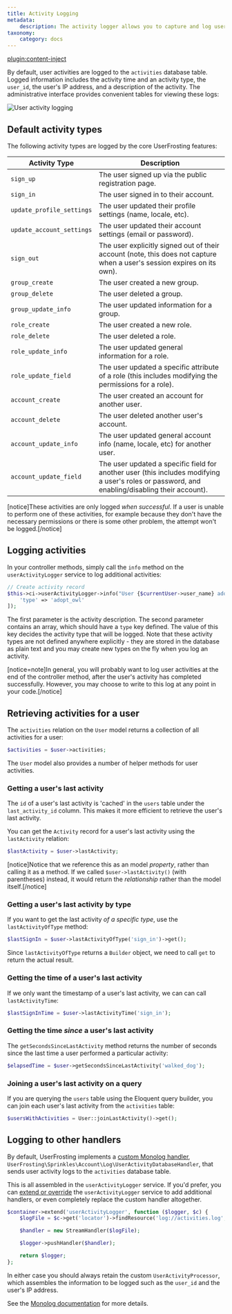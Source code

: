```yaml
---
title: Activity Logging
metadata:
    description: The activity logger allows you to capture and log user activities. By default this information is sent to the database, but you can use Monolog to customize how this information is stored - even having critical activity alerts sent to an administrator!
taxonomy:
    category: docs
---
```

[plugin:content-inject](/modular/_update5.0)

By default, user activities are logged to the `activities` database table. Logged information includes the activity time and an activity type, the `user_id`, the user's IP address, and a description of the activity. The administrative interface provides convenient tables for viewing these logs:

![User activity logging](/images/user-activities.png)

## Default activity types

The following activity types are logged by the core UserFrosting features:

| Activity Type | Description |
|---------------|-------------|
| `sign_up` | The user signed up via the public registration page. |
| `sign_in` | The user signed in to their account. |
| `update_profile_settings` | The user updated their profile settings (name, locale, etc). |
| `update_account_settings` | The user updated their account settings (email or password). |
| `sign_out` | The user explicitly signed out of their account (note, this does not capture when a user's session expires on its own). |
| `group_create` | The user created a new group. |
| `group_delete` | The user deleted a group. |
| `group_update_info` | The user updated information for a group. |
| `role_create` | The user created a new role. |
| `role_delete` | The user deleted a role. |
| `role_update_info` | The user updated general information for a role. |
| `role_update_field` | The user updated a specific attribute of a role (this includes modifying the permissions for a role). |
| `account_create` | The user created an account for another user. |
| `account_delete` | The user deleted another user's account. |
| `account_update_info` | The user updated general account info (name, locale, etc) for another user. |
| `account_update_field` | The user updated a specific field for another user (this includes modifying a user's roles or password, and enabling/disabling their account). |

[notice]These activities are only logged _when successful_. If a user is unable to perform one of these activities, for example because they don't have the necessary permissions or there is some other problem, the attempt won't be logged.[/notice]

## Logging activities

In your controller methods, simply call the `info` method on the `userActivityLogger` service to log additional activities:

```php
// Create activity record
$this->ci->userActivityLogger->info("User {$currentUser->user_name} adopted a new owl '{$owl->name}'.", [
    'type' => 'adopt_owl'
]);
```

The first parameter is the activity description. The second parameter contains an array, which should have a `type` key defined. The value of this key decides the activity type that will be logged. Note that these activity types are not defined anywhere explicitly - they are stored in the database as plain text and you may create new types on the fly when you log an activity.

[notice=note]In general, you will probably want to log user activities at the end of the controller method, after the user's activity has completed successfully. However, you may choose to write to this log at any point in your code.[/notice]

## Retrieving activities for a user

The `activities` relation on the `User` model returns a collection of all activities for a user:

```php
$activities = $user->activities;
```

The `User` model also provides a number of helper methods for user activities.

### Getting a user's last activity

The `id` of a user's last activity is 'cached' in the `users` table under the `last_activity_id` column. This makes it more efficient to retrieve the user's last activity.

You can get the `Activity` record for a user's last activity using the `lastActivity` relation:

```php
$lastActivity = $user->lastActivity;
```

[notice]Notice that we reference this as an model _property_, rather than calling it as a method. If we called `$user->lastActivity()` (with parentheses) instead, it would return the _relationship_ rather than the model itself.[/notice]

### Getting a user's last activity by type

If you want to get the last activity _of a specific type_, use the `lastActivityOfType` method:

```php
$lastSignIn = $user->lastActivityOfType('sign_in')->get();
```

Since `lastActivityOfType` returns a `Builder` object, we need to call `get` to return the actual result.

### Getting the time of a user's last activity

If we only want the timestamp of a user's last activity, we can can call `lastActivityTime`:

```php
$lastSignInTime = $user->lastActivityTime('sign_in');
```

### Getting the time _since_ a user's last activity

The `getSecondsSinceLastActivity` method returns the number of seconds since the last time a user performed a particular activity:

```php
$elapsedTime = $user->getSecondsSinceLastActivity('walked_dog');
```

### Joining a user's last activity on a query

If you are querying the `users` table using the Eloquent query builder, you can join each user's last activity from the `activities` table:

```php
$usersWithActivities = User::joinLastActivity()->get();
```

## Logging to other handlers

By default, UserFrosting implements a [custom Monolog handler](https://github.com/Seldaek/monolog/blob/master/doc/04-extending.md), `UserFrosting\Sprinkles\Account\Log\UserActivityDatabaseHandler`, that sends user activity logs to the `activities` database table.

This is all assembled in the `userActivityLogger` service. If you'd prefer, you can [extend or override](/services/extending-services) the `userActivityLogger` service to add additional handlers, or even completely replace the custom handler altogether.

```php
$container->extend('userActivityLogger', function ($logger, $c) {
    $logFile = $c->get('locator')->findResource('log://activities.log', true, true);

    $handler = new StreamHandler($logFile);

    $logger->pushHandler($handler);

    return $logger;
};
```

In either case you should always retain the custom `UserActivityProcessor`, which assembles the information to be logged such as the `user_id` and the user's IP address.

See the [Monolog documentation](https://seldaek.github.io/monolog/) for more details.
